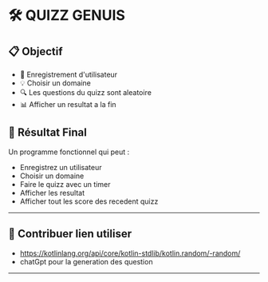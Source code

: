 # 🛠️ QUIZZ GENUIS

## 📋 Objectif

- 🚀 Enregistrement d'utilisateur
- 💡  Choisir un domaine
- 🔍 Les questions du quizz sont aleatoire
- 📊 Afficher un  resultat a la fin 



## 🏁 Résultat Final

Un programme fonctionnel qui peut :
- Enregistrez un utilisateur
- Choisir un domaine
- Faire le quizz avec un timer
- Afficher les resultat
- Afficher tout les score des recedent quizz



---

## 🤝 Contribuer lien utiliser
- https://kotlinlang.org/api/core/kotlin-stdlib/kotlin.random/-random/
- chatGpt pour la generation des question

---
